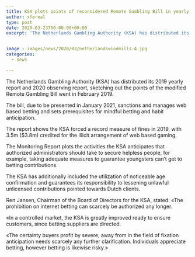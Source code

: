 ```yaml
---
title: KSA plots points of reconsidered Remote Gambling Bill in yearly report
author: xforeal 
type: post
date: 2020-03-23T00:00:00+00:00
excerpt: 'The Netherlands Gambling Authority (KSA) has distributed its 2019 yearly report and 2020 observing report, illustrating the points of the changed Remote Gambling Bill went in February 2019 '


image : images/news/2020/03/netherlandswindmills-4.jpg
categories:
  - news

---
```

The Netherlands Gambling Authority (KSA) has distributed its 2019 yearly report and 2020 observing report, sketching out the points of the modified Remote Gambling Bill went in February 2019. 

The bill, due to be presented in January 2021, sanctions and manages web based betting and sets prerequisites for mindful betting and habit anticipation. 

The report shows the KSA forced a record measure of fines in 2019, with 3.5m ($3.8m) credited for the illicit arrangement of web based gaming. 

The Monitoring Report plots the activities the KSA anticipates that authorized administrators should take to secure helpless people, for example, taking adequate measures to guarantee youngsters can&#8217;t get to betting contributions. 

The KSA has additionally included the utilization of noticeable age confirmation and guarantees its responsibility to lessening unlawful unlicensed contributions pointed towards Dutch clients. 

Ren Jansen, Chairman of the Board of Directors for the KSA, stated: &#171;The prohibition on internet betting can scarcely be authorized any longer. 

&#171;In a controlled market, the KSA is greatly improved ready to ensure customers, since betting suppliers are directed. 

&#171;The certainty buyers profit by severe, away from in the field of fixation anticipation needs scarcely any further clarification. Individuals appreciate betting, however betting is likewise risky.&#187;